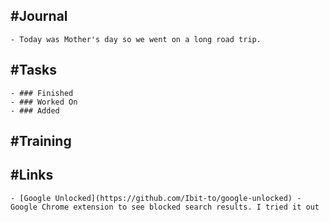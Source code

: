 ## #Journal
	- Today was Mother's day so we went on a long road trip.
## #Tasks
	- ### Finished
	- ### Worked On
	- ### Added
## #Training
## #Links
	- [Google Unlocked](https://github.com/Ibit-to/google-unlocked) - Google Chrome extension to see blocked search results. I tried it out